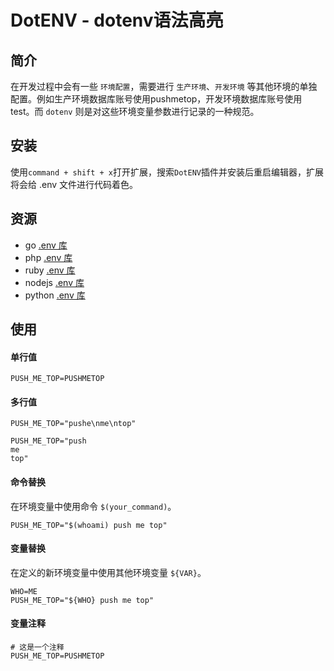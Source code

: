 # DotENV - dotenv语法高亮

## 简介

在开发过程中会有一些 `环境配置`，需要进行 `生产环境`、`开发环境` 等其他环境的单独配置。例如生产环境数据库账号使用pushmetop，开发环境数据库账号使用test。而 `dotenv` 则是对这些环境变量参数进行记录的一种规范。

## 安装

使用`command + shift + x`打开扩展，搜索`DotENV`插件并安装后重启编辑器，扩展将会给 .env 文件进行代码着色。

## 资源

* go [.env 库](https://github.com/theskumar/joho/godotenv)
* php [.env 库](https://github.com/theskumar/symfony/dotenv)
* ruby [.env 库](https://github.com/bkeepers/dotenv)
* nodejs [.env 库](https://github.com/motdotla/dotenv)
* python [.env 库](https://github.com/theskumar/python-dotenv)

## 使用

#### 单行值

```
PUSH_ME_TOP=PUSHMETOP
```

#### 多行值

```
PUSH_ME_TOP="pushe\nme\ntop"
```

```
PUSH_ME_TOP="push
me
top"
```

#### 命令替换

在环境变量中使用命令 `$(your_command)`。

```
PUSH_ME_TOP="$(whoami) push me top"
```

#### 变量替换

在定义的新环境变量中使用其他环境变量 `${VAR}`。

```
WHO=ME
PUSH_ME_TOP="${WHO} push me top"
```

#### 变量注释
```
# 这是一个注释
PUSH_ME_TOP=PUSHMETOP
```